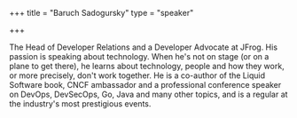+++
title = "Baruch Sadogursky"
type = "speaker"

+++

The Head of Developer Relations and a Developer Advocate at JFrog. His passion is speaking about technology. When he's not on stage (or on a plane to get there), he learns about technology, people and how they work, or more precisely, don't work together. He is a co-author of the Liquid Software book, CNCF ambassador and a professional conference speaker on DevOps, DevSecOps, Go, Java and many other topics, and is a regular at the industry's most prestigious events.
